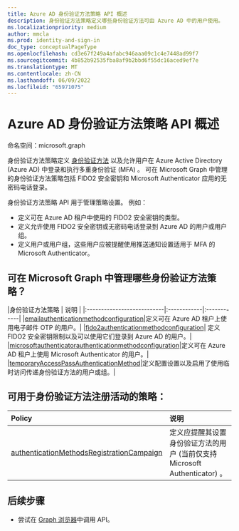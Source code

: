 ```yaml
---
title: Azure AD 身份验证方法策略 API 概述
description: 身份验证方法策略定义哪些身份验证方法可由 Azure AD 中的用户使用。
ms.localizationpriority: medium
author: mmcla
ms.prod: identity-and-sign-in
doc_type: conceptualPageType
ms.openlocfilehash: cd3e67f249a4afabc946aaa09c1c4e7448ad99f7
ms.sourcegitcommit: 4b852b92535fba8af9b2bbd6f55dc16aced9ef7e
ms.translationtype: MT
ms.contentlocale: zh-CN
ms.lasthandoff: 06/09/2022
ms.locfileid: "65971075"
---
```

# <a name="azure-ad-authentication-methods-policies-api-overview"></a>Azure AD 身份验证方法策略 API 概述

命名空间：microsoft.graph

身份验证方法策略定义 [身份验证方法](/azure/active-directory/authentication/concept-authentication-methods) 以及允许用户在 Azure Active Directory (Azure AD) 中登录和执行多重身份验证 (MFA) 。 可在 Microsoft Graph 中管理的身份验证方法策略包括 FIDO2 安全密钥和 Microsoft Authenticator 应用的无密码电话登录。

身份验证方法策略 API 用于管理策略设置。 例如：

* 定义可在 Azure AD 租户中使用的 FIDO2 安全密钥的类型。
* 定义允许使用 FIDO2 安全密钥或无密码电话登录到 Azure AD 的用户或用户组。
* 定义用户或用户组，这些用户应被提醒使用推送通知设置适用于 MFA 的 Microsoft Authenticator。

## <a name="what-authentication-methods-policies-can-be-managed-in-microsoft-graph"></a>可在 Microsoft Graph 中管理哪些身份验证方法策略？

|身份验证方法策略       | 说明 |
|:---------------------------|:------------|:------------|
|[emailauthenticationmethodconfiguration](emailauthenticationmethodconfiguration.md)|定义可在 Azure AD 租户上使用电子邮件 OTP 的用户。|
|[fido2authenticationmethodconfiguration](fido2authenticationmethodconfiguration.md)| 定义 FIDO2 安全密钥限制以及可以使用它们登录到 Azure AD 的用户。|
|[microsoftauthenticatorauthenticationmethodconfiguration](microsoftauthenticatorauthenticationmethodconfiguration.md)|定义可在 Azure AD 租户上使用 Microsoft Authenticator 的用户。|
|[temporaryAccessPassAuthenticationMethod](temporaryaccesspassauthenticationmethodconfiguration.md)|定义配置设置以及启用了使用临时访问传递身份验证方法的用户或组。|

## <a name="policies-available-for-authentication-methods-registration-campaign"></a>可用于身份验证方法注册活动的策略：
|Policy       | 说明 |
|:---------------------------|:------------|
|[authenticationMethodsRegistrationCampaign](authenticationmethodsregistrationcampaign.md)| 定义应提醒其设置身份验证方法的用户 (当前仅支持 Microsoft Authenticator) 。|

## <a name="next-steps"></a>后续步骤

* 尝试在 [Graph 浏览器](https://developer.microsoft.com/graph/graph-explorer)中调用 API。

